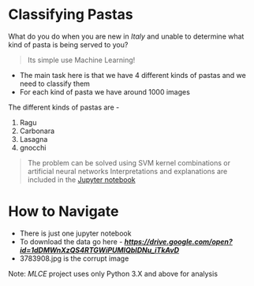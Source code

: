 # Classifying Pastas

What do you do when you are new in *Italy* and unable to determine what kind of pasta is being served to you?

> Its simple use Machine Learning!

* The main task here is that we have 4 different kinds of pastas and we need to classify them
* For each kind of pasta we have around 1000 images

The different kinds of pastas are -
1. Ragu 	 
2. Carbonara 	 
3. Lasagna 	 
4. gnocchi

> The problem can be solved using SVM kernel combinations or artificial neural networks
> Interpretations and explanations are included in the [Jupyter notebook](https://github.com/mmd52/MLCE/blob/master/Classifying_Pastas.ipynb)

# How to Navigate 
* There is just one jupyter notebook
* To download the data go here - ***https://drive.google.com/open?id=1dDMWnXzQS4RTGWiPUMIQblDNu_iTkAvD***
* 3783908.jpg is the corrupt image

Note: *MLCE* project uses only Python 3.X and above for analysis